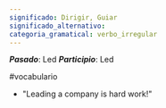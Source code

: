 ```yaml
---
significado: Dirigir, Guiar
significado_alternativo: 
categoria_gramatical: verbo_irregular
---
```


***Pasado***: Led
***Participio***: Led

#vocabulario

- "Leading a company is hard work!" 